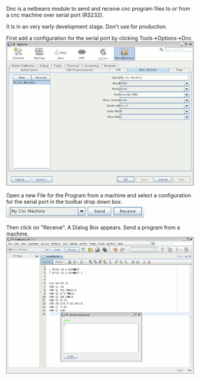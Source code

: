 Dnc is a netbeans module to send and receive cnc program files to or from a cnc machine over serial port (RS232). 

It is in an very early development stage. Don't use for production.

First add a configuration for the serial port by clicking Tools->Options->Dnc
![Options dialog](OptionsDlg.png "screenshot of the options dialog")

Open a new File for the Program from a machine and select a configuration for the serial port in the toolbar drop down box.
![Toolbar](Toolbar.png "Drop down box in the toolbar to select the configuration for the serial port")

Then click on "Receive". A Dialog Box appears.
Send a program from a machine.
![reading a program from a cnc machine](Receive.png "Reading a cnc program file from a machine") 


